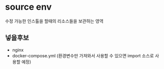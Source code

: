 # source env

수정 가능한 인스톨을 할때의 리소스들을 보관하는 영역

## 넣을후보

- nginx
- docker-compose.yml (환경변수만 가져와서 사용할 수 있으면 import 소스로 사용할 예정)
